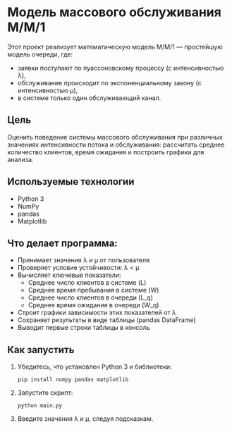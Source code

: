 # Модель массового обслуживания M/M/1

Этот проект реализует математическую модель M/M/1 — простейшую модель очереди, где:
- заявки поступают по пуассоновскому процессу (с интенсивностью λ),
- обслуживание происходит по экспоненциальному закону (с интенсивностью μ),
- в системе только один обслуживающий канал.

## Цель
Оценить поведение системы массового обслуживания при различных значениях интенсивности потока и обслуживания: рассчитать среднее количество клиентов, время ожидания и построить графики для анализа.

## Используемые технологии
- Python 3
- NumPy
- pandas
- Matplotlib

## Что делает программа:
- Принимает значения λ и μ от пользователя
- Проверяет условие устойчивости: λ < μ
- Вычисляет ключевые показатели:
  - Среднее число клиентов в системе (L)
  - Среднее время пребывания в системе (W)
  - Среднее число клиентов в очереди (L_q)
  - Среднее время ожидания в очереди (W_q)
- Строит графики зависимости этих показателей от λ
- Сохраняет результаты в виде таблицы (pandas DataFrame)
- Выводит первые строки таблицы в консоль

## Как запустить
1. Убедитесь, что установлен Python 3 и библиотеки:
   ```
   pip install numpy pandas matplotlib
   ```
2. Запустите скрипт:
   ```
   python main.py
   ```
3. Введите значения λ и μ, следуя подсказкам.
